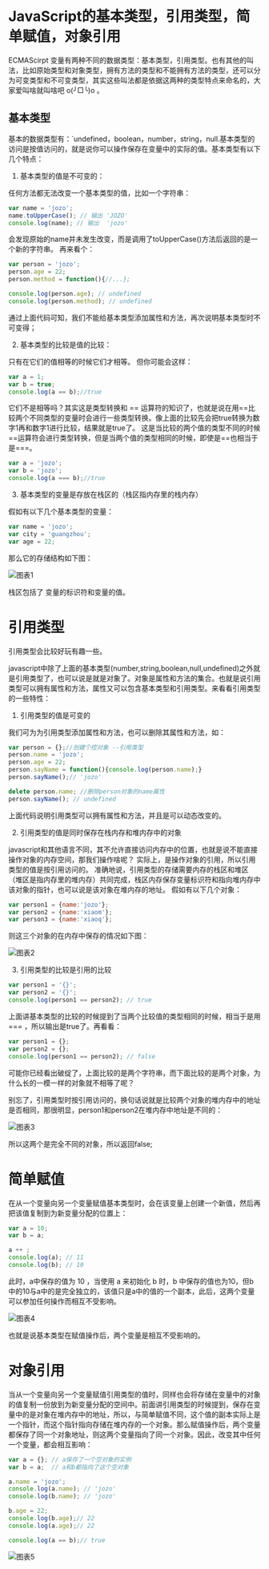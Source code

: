# JavaScript的基本类型，引用类型，简单赋值，对象引用

ECMAScirpt 变量有两种不同的数据类型：基本类型，引用类型。也有其他的叫法，比如原始类型和对象类型，拥有方法的类型和不能拥有方法的类型，还可以分为可变类型和不可变类型，其实这些叫法都是依据这两种的类型特点来命名的，大家爱叫啥就叫啥吧 o(╯□╰)o 。

## 基本类型

基本的数据类型有：`undefined，boolean，number，string，null.基本类型的访问是按值访问的，就是说你可以操作保存在变量中的实际的值。基本类型有以下几个特点：

1. 基本类型的值是不可变的：

任何方法都无法改变一个基本类型的值，比如一个字符串：

```javascript
var name = 'jozo';
name.toUpperCase(); // 输出 'JOZO'
console.log(name); // 输出  'jozo'
```

会发现原始的name并未发生改变，而是调用了toUpperCase()方法后返回的是一个新的字符串。
再来看个：

```javascript
var person = 'jozo';
person.age = 22;
person.method = function(){//...};

console.log(person.age); // undefined
console.log(person.method); // undefined
```

通过上面代码可知，我们不能给基本类型添加属性和方法，再次说明基本类型时不可变得；

2. 基本类型的比较是值的比较：

只有在它们的值相等的时候它们才相等。
但你可能会这样：

```javascript
var a = 1;
var b = true;
console.log(a == b);//true
```

它们不是相等吗？其实这是类型转换和 == 运算符的知识了，也就是说在用==比较两个不同类型的变量时会进行一些类型转换。像上面的比较先会把true转换为数字1再和数字1进行比较，结果就是true了。 这是当比较的两个值的类型不同的时候==运算符会进行类型转换，但是当两个值的类型相同的时候，即使是==也相当于是===。

```javascript
var a = 'jozo';
var b = 'jozo';
console.log(a === b);//true
```

3. 基本类型的变量是存放在栈区的（栈区指内存里的栈内存）

假如有以下几个基本类型的变量：

```javascript
var name = 'jozo';
var city = 'guangzhou';
var age = 22;
```

那么它的存储结构如下图：

![图表1][1]

栈区包括了 变量的标识符和变量的值。

# 引用类型

引用类型会比较好玩有趣一些。

javascript中除了上面的基本类型(number,string,boolean,null,undefined)之外就是引用类型了，也可以说是就是对象了。对象是属性和方法的集合。也就是说引用类型可以拥有属性和方法，属性又可以包含基本类型和引用类型。来看看引用类型的一些特性：

1. 引用类型的值是可变的

我们可为为引用类型添加属性和方法，也可以删除其属性和方法，如：

```javascript
var person = {};//创建个控对象 --引用类型
person.name = 'jozo';
person.age = 22;
person.sayName = function(){console.log(person.name);} 
person.sayName();// 'jozo'

delete person.name; //删除person对象的name属性
person.sayName(); // undefined
```

上面代码说明引用类型可以拥有属性和方法，并且是可以动态改变的。

2. 引用类型的值是同时保存在栈内存和堆内存中的对象

javascript和其他语言不同，其不允许直接访问内存中的位置，也就是说不能直接操作对象的内存空间，那我们操作啥呢？ 实际上，是操作对象的引用，所以引用类型的值是按引用访问的。
准确地说，引用类型的存储需要内存的栈区和堆区（堆区是指内存里的堆内存）共同完成，栈区内存保存变量标识符和指向堆内存中该对象的指针，也可以说是该对象在堆内存的地址。
假如有以下几个对象：

```javascript
var person1 = {name:'jozo'};
var person2 = {name:'xiaom'};
var person3 = {name:'xiaoq'};
```

则这三个对象的在内存中保存的情况如下图：

![图表2][2]

3. 引用类型的比较是引用的比较

```javascript
var person1 = '{}';
var person2 = '{}';
console.log(person1 == person2); // true
```

上面讲基本类型的比较的时候提到了当两个比较值的类型相同的时候，相当于是用 === ，所以输出是true了。再看看：

```javascript
var person1 = {};
var person2 = {};
console.log(person1 == person2); // false
```

可能你已经看出破绽了，上面比较的是两个字符串，而下面比较的是两个对象，为什么长的一模一样的对象就不相等了呢？

别忘了，引用类型时按引用访问的，换句话说就是比较两个对象的堆内存中的地址是否相同，那很明显，person1和person2在堆内存中地址是不同的：

![图表3][3]

所以这两个是完全不同的对象，所以返回false;

# 简单赋值

在从一个变量向另一个变量赋值基本类型时，会在该变量上创建一个新值，然后再把该值复制到为新变量分配的位置上：

```javascript
var a = 10;
var b = a;

a ++ ;
console.log(a); // 11
console.log(b); // 10
```

此时，a中保存的值为 10 ，当使用 a 来初始化 b 时，b 中保存的值也为10，但b中的10与a中的是完全独立的，该值只是a中的值的一个副本，此后，这两个变量可以参加任何操作而相互不受影响。

![图表4][4]

也就是说基本类型在赋值操作后，两个变量是相互不受影响的。

# 对象引用

当从一个变量向另一个变量赋值引用类型的值时，同样也会将存储在变量中的对象的值复制一份放到为新变量分配的空间中。前面讲引用类型的时候提到，保存在变量中的是对象在堆内存中的地址，所以，与简单赋值不同，这个值的副本实际上是一个指针，而这个指针指向存储在堆内存的一个对象。那么赋值操作后，两个变量都保存了同一个对象地址，则这两个变量指向了同一个对象。因此，改变其中任何一个变量，都会相互影响：

```javascript
var a = {}; // a保存了一个空对象的实例
var b = a;  // a和b都指向了这个空对象

a.name = 'jozo';
console.log(a.name); // 'jozo'
console.log(b.name); // 'jozo'

b.age = 22;
console.log(b.age);// 22
console.log(a.age);// 22

console.log(a == b);// true
```

![图表5][5]

[1]: https://sfault-image.b0.upaiyun.com/148/090/1480902711-55608eac1ef9b_articlex
[2]: https://sfault-image.b0.upaiyun.com/130/364/1303646121-5560990755326_articlex
[3]: https://sfault-image.b0.upaiyun.com/327/840/3278409663-55609d5ead9bd_articlex
[4]: https://sfault-image.b0.upaiyun.com/226/792/2267925907-556199deeed58_articlex
[5]: https://sfault-image.b0.upaiyun.com/205/203/2052038946-55619ed80a85e_articlex
